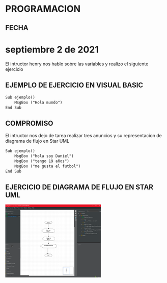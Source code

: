 # PROGRAMACION

## FECHA

# septiembre 2 de 2021
 
 El intructor henry nos hablo sobre las variables y realizo el siguiente ejercicio

 ## EJEMPLO DE EJERCICIO EN VISUAL BASIC

```
Sub ejemplo()
    MsgBox ("Hola mundo")  
End Sub
```

## COMPROMISO
 
El intructor nos dejo de tarea realizar tres anuncios y su representacion de diagrama de flujo en Star UML

```
Sub ejemplo()
    MsgBox ("hola soy Daniel")
    MsgBox ("tengo 19 años")
    MsgBox ("me gusta el futbol")
End Sub
```

##  EJERCICIO DE DIAGRAMA DE FLUJO EN STAR UML

<img src = "img/Captura-de-pantalla-(21).jpg" width="300">
